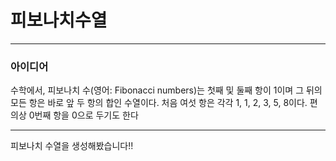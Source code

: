 # 피보나치수열
---
### 아이디어
수학에서, 피보나치 수(영어: Fibonacci numbers)는 첫째 및 둘째 항이 1이며 그 뒤의 모든 항은 바로 앞 두 항의 합인 수열이다. 처음 여섯 항은 각각 1, 1, 2, 3, 5, 8이다. 편의상 0번째 항을 0으로 두기도 한다

---
피보나치 수열을 생성해봤습니다!!

